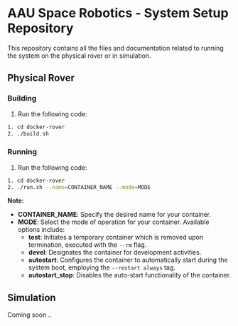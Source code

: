 # AAU Space Robotics - System Setup Repository
This repository contains all the files and documentation related to running the system on the physical rover or in simulation.

## Physical Rover

### Building
1. Run the following code:

```bash
1. cd docker-rover
2. ./build.sh
```

### Running

1. Run the following code:

```bash
1. cd docker-rover
2. ./run.sh --name=CONTAINER_NAME --mode=MODE
```
**Note:**

- **CONTAINER_NAME**: Specify the desired name for your container.
- **MODE**: Select the mode of operation for your container. Available options include:
  - **test**: Initiates a temporary container which is removed upon termination, executed with the `--rm` flag.
  - **devel**: Designates the container for development activities.
  - **autostart**: Configures the container to automatically start during the system boot, employing the `--restart always` tag.
  - **autostart_stop**: Disables the auto-start functionality of the container.

## Simulation 

Coming soon ..
